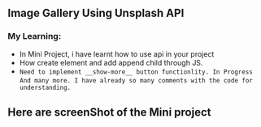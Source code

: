 ## Image Gallery Using Unsplash API 

### My Learning:
* In Mini Project, i have learnt how to use api in your project
* How create element and add append child through JS.
* `Need to implement __show-more__ button functionlity. In Progress` 
`And many more. I have already so many comments with the code for understanding.`

## Here are screenShot of the Mini project
